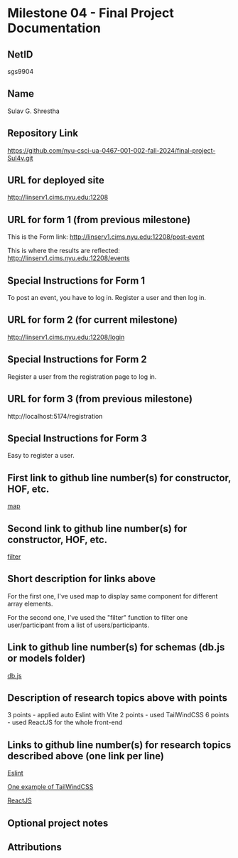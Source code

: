 Milestone 04 - Final Project Documentation
===

NetID
---
sgs9904

Name
---
Sulav G. Shrestha

Repository Link
---
https://github.com/nyu-csci-ua-0467-001-002-fall-2024/final-project-Sul4v.git

URL for deployed site 
---
http://linserv1.cims.nyu.edu:12208

URL for form 1 (from previous milestone) 
---
This is the Form link:
http://linserv1.cims.nyu.edu:12208/post-event

This is where the results are reflected:
http://linserv1.cims.nyu.edu:12208/events

Special Instructions for Form 1
---
To post an event, you have to log in. Register a user and then log in.

URL for form 2 (for current milestone)
---
http://linserv1.cims.nyu.edu:12208/login

Special Instructions for Form 2
---
Register a user from the registration page to log in.

URL for form 3 (from previous milestone) 
---
http://localhost:5174/registration

Special Instructions for Form 3
---
Easy to register a user. 

First link to github line number(s) for constructor, HOF, etc.
---
[map](https://github.com/nyu-csci-ua-0467-001-002-fall-2024/final-project-Sul4v/blob/5f6b57e59e9997f4c782a59520064f8a2dcb3974/eventhub_ait/src/components/EventListings.jsx#L16)

Second link to github line number(s) for constructor, HOF, etc.
---
[filter](https://github.com/nyu-csci-ua-0467-001-002-fall-2024/final-project-Sul4v/blob/5f6b57e59e9997f4c782a59520064f8a2dcb3974/server/server.mjs#L228) 

Short description for links above
---
For the first one, I've used map to display same component for different array elements. 

For the second one, I've used the "filter" function to filter one user/participant from a list of users/participants.

Link to github line number(s) for schemas (db.js or models folder)
---
[db.js](https://github.com/nyu-csci-ua-0467-001-002-fall-2024/final-project-Sul4v/blob/5f6b57e59e9997f4c782a59520064f8a2dcb3974/server/db.mjs)

Description of research topics above with points
---

3 points - applied auto Eslint with Vite
2 points - used TailWindCSS
6 points - used ReactJS for the whole front-end

Links to github line number(s) for research topics described above (one link per line)
---
[Eslint](https://github.com/nyu-csci-ua-0467-001-002-fall-2024/final-project-Sul4v/blob/5f6b57e59e9997f4c782a59520064f8a2dcb3974/eventhub_ait/eslint.config.js)

[One example of TailWindCSS](https://github.com/nyu-csci-ua-0467-001-002-fall-2024/final-project-Sul4v/blob/5f6b57e59e9997f4c782a59520064f8a2dcb3974/eventhub_ait/src/pages/LoginPage.jsx#L86)

[ReactJS](https://github.com/nyu-csci-ua-0467-001-002-fall-2024/final-project-Sul4v/blob/5f6b57e59e9997f4c782a59520064f8a2dcb3974/eventhub_ait/src/App.jsx)

Optional project notes 
--- 


Attributions
---

